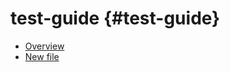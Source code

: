 # test-guide {#test-guide}

* [Overview](/help/test-guide/overview.md)
* [New file](/help/test-guide/newfile.md)
